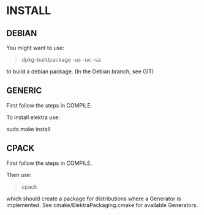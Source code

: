 # INSTALL #


## DEBIAN ##

You might want to use:

>dpkg-buildpackage -us -uc -sa

to build a debian package.
(In the Debian branch, see GIT)


## GENERIC ##

First follow the steps in COMPILE.

To install elektra use:

 sudo make install


## CPACK ##

First follow the steps in COMPILE.

Then use:

>cpack

which should create a package for distributions where a Generator is
implemented. See cmake/ElektraPackaging.cmake for available Generators.
